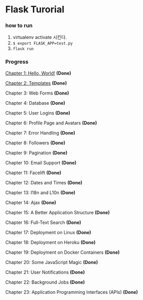 Flask Turorial
==
### how to run
1. virtualenv activate 시킨다.
1. `$ export FLASK_APP=test.py`
2. `flask run`

### Progress
[Chapter 1: Hello, World!](docs/chap1.md) **(Done)**

[Chapter 2: Templates](docs/chap2.md) **(Done)**

Chapter 3: Web Forms **(Done)**

Chapter 4: Database **(Done)**

Chapter 5: User Logins **(Done)**

Chapter 6: Profile Page and Avatars **(Done)**

Chapter 7: Error Handling **(Done)**

Chapter 8: Followers **(Done)**

Chapter 9: Pagination **(Done)**

Chapter 10: Email Support **(Done)**

Chapter 11: Facelift **(Done)**

Chapter 12: Dates and Times **(Done)**

Chapter 13: I18n and L10n **(Done)**

Chapter 14: Ajax **(Done)**

Chapter 15: A Better Application Structure **(Done)**

Chapter 16: Full-Text Search **(Done)**

Chapter 17: Deployment on Linux **(Done)**

Chapter 18: Deployment on Heroku **(Done)**

Chapter 19: Deployment on Docker Containers **(Done)**

Chapter 20: Some JavaScript Magic **(Done)**

Chapter 21: User Notifications **(Done)**

Chapter 22: Background Jobs **(Done)**

Chapter 23: Application Programming Interfaces (APIs) **(Done)**
